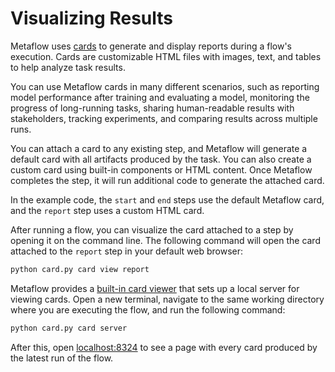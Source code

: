 # Visualizing Results

Metaflow uses [cards](https://docs.metaflow.org/metaflow/visualizing-results) to generate and display reports during a flow's execution. Cards are customizable HTML files with images, text, and tables to help analyze task results.

You can use Metaflow cards in many different scenarios, such as reporting model performance after training and evaluating a model, monitoring the progress of long-running tasks, sharing human-readable results with stakeholders, tracking experiments, and comparing results across multiple runs.

You can attach a card to any existing step, and Metaflow will generate a default card with all artifacts produced by the task. You can also create a custom card using built-in components or HTML content. Once Metaflow completes the step, it will run additional code to generate the attached card.

In the example code, the `start` and `end` steps use the default Metaflow card, and the `report` step uses a custom HTML card.

After running a flow, you can visualize the card attached to a step by opening it on the command line. The following command will open the card attached to the `report` step in your default web browser: 

```bash
python card.py card view report
```

Metaflow provides a [built-in card viewer](https://docs.metaflow.org/metaflow/visualizing-results/effortless-task-inspection-with-default-cards#using-local-card-viewer) that sets up a local server for viewing cards. Open a new terminal, navigate to the same working directory where you are executing the flow, and run the following command:

```bash
python card.py card server
```

After this, open [localhost:8324](http://localhost:8324) to see a page with every card produced by the latest run of the flow.
